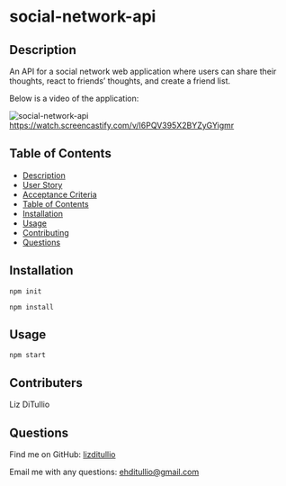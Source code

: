 # social-network-api

## Description

An API for a social network web application where users can share their thoughts, react to friends’ thoughts, and create a friend list.
  
Below is a video of the application:
  
![social-network-api](./assets/demo/mp4)
https://watch.screencastify.com/v/I6PQV395X2BYZyGYigmr
   
## Table of Contents
- [Description](#description)
- [User Story](#user-story)
- [Acceptance Criteria](#acceptance-criteria)
- [Table of Contents](#table-of-contents)
- [Installation](#installation)
- [Usage](#usage)
- [Contributing](#contributing)
- [Questions](#questions)

## Installation
`npm init`

`npm install`
  
## Usage
`npm start`

  ## Contributers 
 Liz DiTullio

  ## Questions
  
 Find me on GitHub: [lizditullio](https://github.com/lizditullio)
 
  Email me with any questions: ehditullio@gmail.com

